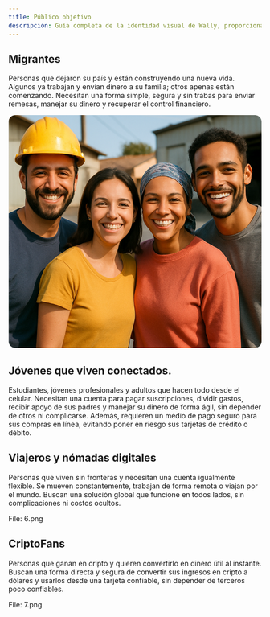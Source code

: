 ```yaml
---
title: Público objetivo
descripción: Guía completa de la identidad visual de Wally, proporcionando una descripción general y completa de la marca. Incluye una carpeta de Google Drive con archivos editables y un sistema de marca en Figma para facilitar el acceso y uso.
---
```




## Migrantes

Personas que dejaron su país y están construyendo una nueva vida. Algunos ya trabajan y envían dinero a su familia; otros apenas están comenzando. Necesitan una forma simple, segura y sin trabas para enviar remesas, manejar su dinero y recuperar el control financiero.

![An illustration of planets and stars featuring the word “astro”](../../../assets/4.png)


## Jóvenes que viven conectados.

Estudiantes, jóvenes profesionales y adultos que hacen todo desde el celular. Necesitan una cuenta para pagar suscripciones, dividir gastos, recibir apoyo de sus padres y manejar su dinero de forma ágil, sin depender de otros ni complicarse. Además, requieren un medio de pago seguro para sus compras en línea, evitando poner en riesgo sus tarjetas de crédito o débito.


## Viajeros y nómadas digitales

Personas que viven sin fronteras y necesitan una cuenta igualmente flexible. Se mueven constantemente, trabajan de forma remota o viajan por el mundo. Buscan una solución global que funcione en todos lados, sin complicaciones ni costos ocultos.

File: 6.png

## CriptoFans

Personas que ganan en cripto y quieren convertirlo en dinero útil al instante. Buscan una forma directa y segura de convertir sus ingresos en cripto a dólares y usarlos desde una tarjeta confiable, sin depender de terceros poco confiables.

File: 7.png
